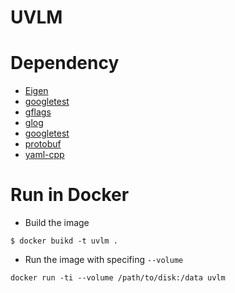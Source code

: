 UVLM
====

# Dependency
- [Eigen](http://eigen.tuxfamily.org/index.php?title=Main_Page)
- [googletest](http://opencv.jp/googletestdocs/primer.html)
- [gflags](https://github.com/gflags/gflags)
- [glog](https://github.com/google/glog)
- [googletest](https://github.com/google/googletest)
- [protobuf](https://github.com/google/protobuf)
- [yaml-cpp](https://github.com/jbeder/yaml-cpp)

# Run in Docker

- Build the image

```
$ docker buikd -t uvlm .
```

- Run the image with specifing `--volume`

```
docker run -ti --volume /path/to/disk:/data uvlm
```
